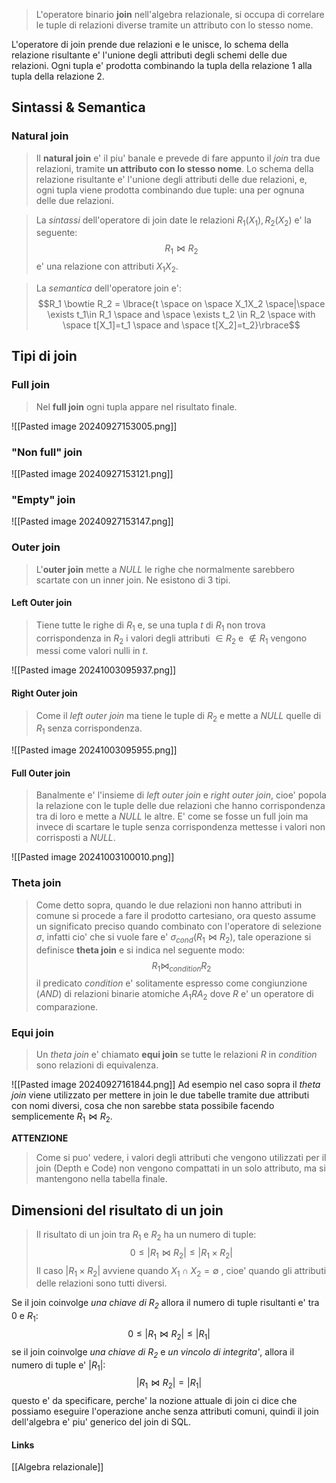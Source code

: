 >L'operatore binario **join** nell'algebra relazionale, si occupa di correlare le tuple di relazioni diverse tramite un attributo con lo stesso nome.

L'operatore di join prende due relazioni e le unisce, lo schema della relazione risultante e' l'unione degli attributi degli schemi delle due relazioni. Ogni tupla e' prodotta combinando la tupla della relazione 1 alla tupla della relazione 2.

## Sintassi & Semantica
### Natural join
>Il **natural join** e' il piu' banale e prevede di fare appunto il *join* tra due relazioni, tramite **un attributo con lo stesso nome**. Lo schema della relazione risultante e' l'unione degli attributi delle due relazioni, e, ogni tupla viene prodotta combinando due tuple: una per ognuna delle due relazioni.

>La *sintassi* dell'operatore di join date le relazioni $R_1(X_1), R_2(X_2)$ e' la seguente:
>$$R_1 \bowtie R_2$$
>e' una relazione con attributi $X_1X_2$.

>La *semantica* dell'operatore join e':
>$$R_1 \bowtie R_2 = \lbrace{t \space on \space X_1X_2 \space|\space \exists t_1\in R_1 \space and \space \exists t_2 \in R_2 \space with \space t[X_1]=t_1 \space and \space t[X_2]=t_2}\rbrace$$

## Tipi di join

### Full join
>Nel **full join** ogni tupla appare nel risultato finale.

![[Pasted image 20240927153005.png]]

### "Non full" join
![[Pasted image 20240927153121.png]]

### "Empty" join
![[Pasted image 20240927153147.png]]

### Outer join
>L'**outer join** mette a *NULL* le righe che normalmente sarebbero scartate con un inner join. Ne esistono di 3 tipi.

#### Left Outer join
>Tiene tutte le righe di $R_1$ e, se una tupla $t$ di $R_1$ non trova corrispondenza in $R_2$ i valori degli attributi $\in R_2$ e $\notin R_1$ vengono messi come valori nulli in $t$.

![[Pasted image 20241003095937.png]]
#### Right Outer join
>Come il *left outer join* ma tiene le tuple di $R_2$ e mette a *NULL* quelle di $R_1$ senza corrispondenza.

![[Pasted image 20241003095955.png]]
#### Full Outer join
>Banalmente e' l'insieme di *left outer join* e *right outer join*, cioe' popola la relazione con le tuple delle due relazioni che hanno corrispondenza tra di loro e mette a *NULL* le altre. E' come se fosse un full join ma invece di scartare le tuple senza corrispondenza mettesse i valori non corrisposti a *NULL*.

![[Pasted image 20241003100010.png]]
### Theta join
>Come detto sopra, quando le due relazioni non hanno attributi in comune si procede a fare il prodotto cartesiano, ora questo assume un significato preciso quando combinato con l'operatore di selezione $\sigma$, infatti cio' che si vuole fare e' $\sigma_{cond} (R_1 \bowtie R_2)$, tale operazione si definisce **theta join**  e si indica nel seguente modo:
>$$R_1 \bowtie_{condition} R_2$$
>il predicato $condition$ e' solitamente espresso come congiunzione (*AND*) di relazioni binarie atomiche $A_1 \mathit{R} A_2$ dove $R$ e' un operatore di comparazione.


### Equi join
>Un *theta join* e' chiamato **equi join** se tutte le relazioni $R$ in $condition$ sono relazioni di equivalenza.

![[Pasted image 20240927161844.png]]
Ad esempio nel caso sopra il *theta join* viene utilizzato per mettere in join le due tabelle tramite due attributi con nomi diversi, cosa che non sarebbe stata possibile facendo semplicemente $R_1 \bowtie R_2$.

**ATTENZIONE**
>Come si puo' vedere, i valori degli attributi che vengono utilizzati per il join (Depth e Code) non vengono compattati in un solo attributo, ma si mantengono nella tabella finale.

## Dimensioni del risultato di un join
>Il risultato di un join tra $R_1$ e $R_2$ ha un numero di tuple:
>$$0 \leq \vert R_1 \bowtie R_2 \vert \leq \vert R_1 \times R_2 \vert$$
>Il caso $\vert R_1 \times R_2 \vert$ avviene quando $X_1 \cap X_2 = \emptyset$ , cioe' quando gli attributi delle relazioni sono tutti diversi.

Se il join coinvolge *una chiave di $R_2$* allora il numero di tuple risultanti e' tra 0 e $R_1$:
$$0 \leq \vert R_1 \bowtie R_2 \vert \leq \vert R_1 \vert$$
se il join coinvolge *una chiave di $R_2$* e *un vincolo di integrita'*, allora il numero di tuple e' $\vert R_1 \vert$:
$$\vert R_1 \bowtie R_2 \vert = \vert R_1 \vert $$
questo e' da specificare, perche' la nozione attuale di join ci dice che possiamo eseguire l'operazione anche senza attributi comuni, quindi il join dell'algebra e' piu' generico del join di SQL.

#### Links
[[Algebra relazionale]]